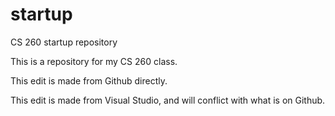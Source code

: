 # startup

CS 260 startup repository

This is a repository for my CS 260 class.

This edit is made from Github directly.

This edit is made from Visual Studio, and will conflict with what is on Github.
